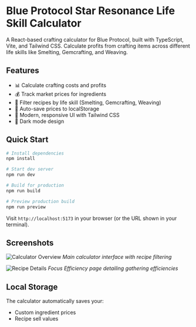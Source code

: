 # Blue Protocol Star Resonance Life Skill Calculator

A React-based crafting calculator for Blue Protocol, built with TypeScript, Vite, and Tailwind CSS. Calculate profits from crafting items across different life skills like Smelting, Gemcrafting, and Weaving.

## Features

- 📊 Calculate crafting costs and profits
- 💰 Track market prices for ingredients
- 🔧 Filter recipes by life skill (Smelting, Gemcrafting, Weaving)
- 💾 Auto-save prices to localStorage
- 🎨 Modern, responsive UI with Tailwind CSS
- 🌙 Dark mode design

## Quick Start

```bash
# Install dependencies
npm install

# Start dev server
npm run dev

# Build for production
npm run build

# Preview production build
npm run preview
```

Visit `http://localhost:5173` in your browser (or the URL shown in your terminal).

## Screenshots

![Calculator Overview](.github/assets/calculator-overview.png)
*Main calculator interface with recipe filtering*

![Recipe Details](.github/assets/focus-efficiency.png)
*Focus Efficiency page detailing gathering efficiencies*

## Local Storage

The calculator automatically saves your:
- Custom ingredient prices
- Recipe sell values
